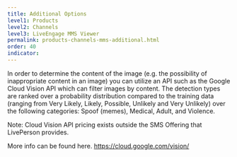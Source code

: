 ```yaml
---
title: Additional Options
level1: Products
level2: Channels
level3: LiveEngage MMS Viewer
permalink: products-channels-mms-additional.html
order: 40
indicator:
---
```


In order to determine the content of the image (e.g. the possibility of inappropriate content in an image) you can utilize an API such as the Google Cloud Vision API which can filter images by content. The detection types are ranked over a probability distribution compared to the training data (ranging from Very Likely, Likely, Possible, Unlikely and Very Unlikely)  over the following categories: Spoof (memes), Medical, Adult, and Violence. 

Note: Cloud Vision API pricing exists outside the SMS Offering that LivePerson provides.

More info can be found here. https://cloud.google.com/vision/
